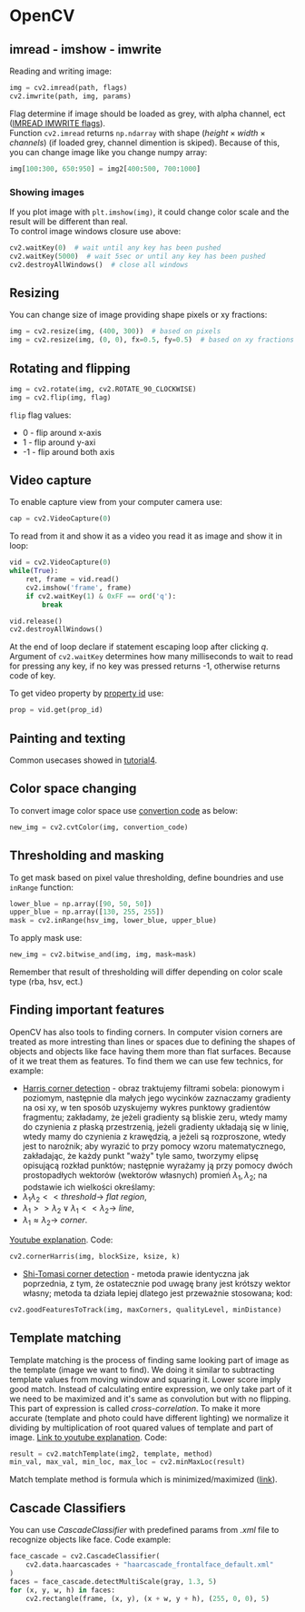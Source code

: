 # OpenCV

## imread - imshow - imwrite

Reading and writing image:

```python
img = cv2.imread(path, flags)
cv2.imwrite(path, img, params)
```

Flag determine if image should be loaded as grey, with alpha channel, ect ([IMREAD IMWRITE flags](https://docs.opencv.org/3.4/d8/d6a/group__imgcodecs__flags.html)).  
Function `cv2.imread` returns `np.ndarray` with shape $(height \times width \times channels)$ (if loaded grey, channel dimention is skiped). Because of this, you can change image like you change numpy array:

```python
img[100:300, 650:950] = img2[400:500, 700:1000]
```

### Showing images

If you plot image with `plt.imshow(img)`, it could change color scale and the result will be different than real.  
To control image windows closure use above:

```python
cv2.waitKey(0)  # wait until any key has been pushed
cv2.waitKey(5000)  # wait 5sec or until any key has been pushed
cv2.destroyAllWindows()  # close all windows
```

## Resizing

You can change size of image providing shape pixels or xy fractions:

```python
img = cv2.resize(img, (400, 300))  # based on pixels
img = cv2.resize(img, (0, 0), fx=0.5, fy=0.5)  # based on xy fractions
```

## Rotating and flipping

```python
img = cv2.rotate(img, cv2.ROTATE_90_CLOCKWISE)
img = cv2.flip(img, flag)
```

`flip` flag values:

- 0 - flip around x-axis
- 1 - flip around y-axi
- -1 - flip around both axis

## Video capture

To enable capture view from your computer camera use:

```python
cap = cv2.VideoCapture(0)
```

To read from it and show it as a video you read it as image and show it in loop:

```python
vid = cv2.VideoCapture(0)
while(True):
    ret, frame = vid.read()
    cv2.imshow('frame', frame)
    if cv2.waitKey(1) & 0xFF == ord('q'):
        break

vid.release()
cv2.destroyAllWindows()
```

At the end of loop declare if statement escaping loop after clicking *q*. Argument of `cv2.waitKey` determines how many milliseconds to wait to read for pressing any key, if no key was pressed returns -1, otherwise returns code of key.  

To get video property by [property id](https://docs.opencv.org/3.4/d4/d15/group__videoio__flags__base.html#gaeb8dd9c89c10a5c63c139bf7c4f5704d) use:

```python
prop = vid.get(prop_id)
```

## Painting and texting

Common usecases showed in [tutorial4](tutorial4.py).  

## Color space changing

To convert image color space use [convertion code](https://docs.opencv.org/3.4/d8/d01/group__imgproc__color__conversions.html#ga4e0972be5de079fed4e3a10e24ef5ef0) as below:

```python
new_img = cv2.cvtColor(img, convertion_code)
```

## Thresholding and masking

To get mask based on pixel value thresholding, define boundries and use `inRange` function:

```python
lower_blue = np.array([90, 50, 50])
upper_blue = np.array([130, 255, 255])
mask = cv2.inRange(hsv_img, lower_blue, upper_blue)
```

To apply mask use:

```python
new_img = cv2.bitwise_and(img, img, mask=mask)
```

Remember that result of thresholding will differ depending on color scale type (rba, hsv, ect.)

## Finding important features

OpenCV has also tools to finding corners. In computer vision corners are treated as more intresting than lines or spaces due to defining the shapes of objects and objects like face having them more than flat surfaces. Because of it we treat them as features. To find them we can use few technics, for example:

- [Harris corner detection](https://docs.opencv.org/3.4/dc/d0d/tutorial_py_features_harris.html) - obraz traktujemy filtrami sobela: pionowym i poziomym, następnie dla małych jego wycinków zaznaczamy gradienty na osi xy, w ten sposób uzyskujemy wykres punktowy gradientów fragmentu; zakładamy, że jeżeli gradienty są bliskie zeru, wtedy mamy do czynienia z płaską przestrzenią, jeżeli gradienty układają się w linię, wtedy mamy do czynienia z krawędzią, a jeżeli są rozproszone, wtedy jest to narożnik; aby wyrazić to przy pomocy wzoru matematycznego, zakładając, że każdy punkt "waży" tyle samo, tworzymy elipsę opisującą rozkład punktów; następnie wyrażamy ją przy pomocy dwóch prostopadłych wektorów (wektorów własnych) promień $\lambda_{1}, \lambda_{2}$; na podstawie ich wielkości określamy:
- $\lambda_{1} \lambda_{2} << threshold \rightarrow$ *flat region*,
- $\lambda_{1} >> \lambda_{2} \vee \lambda_{1} << \lambda_{2} \rightarrow$ *line*,
- $\lambda_{1} \approx \lambda_{2} \rightarrow$ *corner*.

[Youtube explanation](https://www.youtube.com/watch?v=Z_HwkG90Yvw&ab_channel=FirstPrinciplesofComputerVision). Code:

```python
cv2.cornerHarris(img, blockSize, ksize, k)
```

- [Shi-Tomasi corner detection](https://docs.opencv.org/3.4/d4/d8c/tutorial_py_shi_tomasi.html) - metoda prawie identyczna jak poprzednia, z tym, że ostatecznie pod uwagę brany jest krótszy wektor własny; metoda ta działa lepiej dlatego jest przeważnie stosowana; kod:

```python
cv2.goodFeaturesToTrack(img, maxCorners, qualityLevel, minDistance)
```

## Template matching

Template matching is the process of finding same looking part of image as the template (image we want to find). We doing it similar to subtracting template values from moving window and squaring it. Lower score imply good match. Instead of calculating entire expression, we only take part of it we need to be maximized and it's same as convolution but with no flipping. This part of expression is called *cross-correlation*. To make it more accurate (template and photo could have different lighting) we normalize it dividing by multiplication of root quared values of template and part of image. [Link to youtube explanation](https://www.youtube.com/watch?v=1_hwFc8PXVE&ab_channel=FirstPrinciplesofComputerVision). Code:

```python
result = cv2.matchTemplate(img2, template, method)
min_val, max_val, min_loc, max_loc = cv2.minMaxLoc(result)
```

Match template method is formula which is minimized/maximized ([link](https://docs.opencv.org/4.x/df/dfb/group__imgproc__object.html#ga3a7850640f1fe1f58fe91a2d7583695d)).

## Cascade Classifiers

You can use *CascadeClassifier* with predefined params from *.xml* file to recognize objects like face. Code example:

```python
face_cascade = cv2.CascadeClassifier(
    cv2.data.haarcascades + "haarcascade_frontalface_default.xml"
)
faces = face_cascade.detectMultiScale(gray, 1.3, 5)
for (x, y, w, h) in faces:
    cv2.rectangle(frame, (x, y), (x + w, y + h), (255, 0, 0), 5)
```
